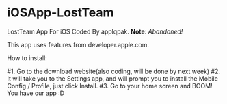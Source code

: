 # iOSApp-LostTeam
LostTeam App For iOS Coded By applqpak.
**Note**: *Abandoned!*

This app uses features from developer.apple.com.

How to install:

#1.
Go to the download website(also coding, will be done by next week)
#2.
It will take you to the Settings app, and will prompt you to install the Mobile Config / Profile, just click Install.
#3.
Go to your home screen and BOOM! You have our app :D
